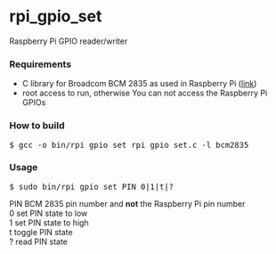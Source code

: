 rpi_gpio_set
============

Raspberry Pi GPIO reader/writer

<h3>Requirements</h3>

<ul>
<li>C library for Broadcom BCM 2835 as used in Raspberry Pi (<a href='http://www.airspayce.com/mikem/bcm2835/'>link</a>)</li>
<li>root access to run, otherwise You can not access the Raspberry Pi GPIOs</li>
</ul>

<h3>How to build</h3>

<pre>
$ gcc -o bin/rpi_gpio_set rpi_gpio_set.c -l bcm2835
</pre>

<h3>Usage</h3>

<pre>
$ sudo bin/rpi_gpio_set PIN 0|1|t|?
</pre>
PIN	BCM 2835 pin number and <b>not</b> the Raspberry Pi pin number<br />
0	set PIN state to low<br />
1	set PIN state to high<br />
t	toggle PIN state<br />
?	read PIN state<br />

